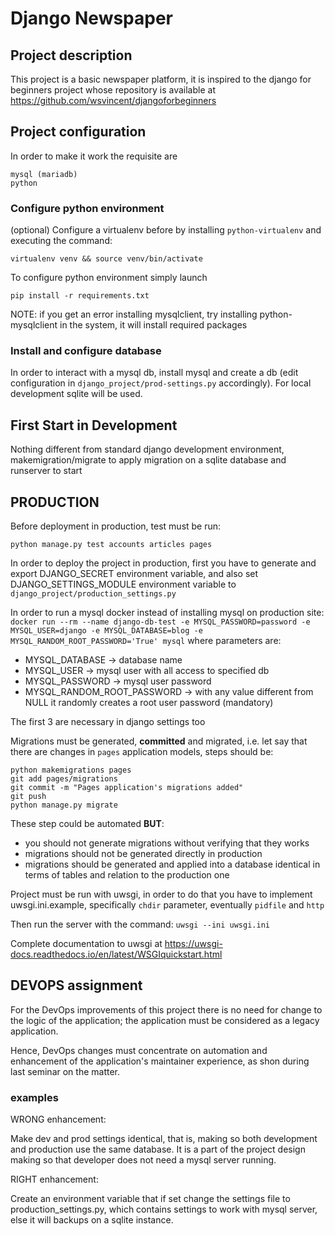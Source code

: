 # Django Newspaper

## Project description

This project is a basic newspaper platform, it is inspired to the django for beginners project whose repository 
is available at https://github.com/wsvincent/djangoforbeginners


## Project configuration

In order to make it work the requisite are
```
mysql (mariadb)
python
```

### Configure python environment

(optional) Configure a virtualenv before by installing `python-virtualenv` and executing the command:
```shell
virtualenv venv && source venv/bin/activate
```

To configure python environment simply launch
```shell
pip install -r requirements.txt
```
NOTE: if you get an error installing mysqlclient, try installing python-mysqlclient in the system, it will install required packages

### Install and configure database
In order to interact with a mysql db, install mysql and create a db (edit configuration in `django_project/prod-settings.py` accordingly). For local development sqlite will be used.


## First Start in Development
Nothing different from standard django development environment, makemigration/migrate to apply migration on a sqlite 
database and runserver to start



## PRODUCTION 

Before deployment in production, test must be run:
```shell
python manage.py test accounts articles pages
```

In order to deploy the project in production, first you have to generate and export DJANGO_SECRET environment variable, and also set DJANGO_SETTINGS_MODULE environment variable to `django_project/production_settings.py`

In order to run a mysql docker instead of installing mysql on production site:
`docker run --rm --name django-db-test -e MYSQL_PASSWORD=password -e MYSQL_USER=django -e MYSQL_DATABASE=blog -e MYSQL_RANDOM_ROOT_PASSWORD='True' mysql`
where parameters are:
- MYSQL_DATABASE -> database name
- MYSQL_USER -> mysql user with all access to specified db 
- MYSQL_PASSWORD -> mysql user password
- MYSQL_RANDOM_ROOT_PASSWORD -> with any value different from NULL it randomly creates a root user password (mandatory)

The first 3 are necessary in django settings too

Migrations must be generated, **committed** and migrated, i.e. let say that there are changes in `pages` application models, steps should be:
```shell
python makemigrations pages
git add pages/migrations
git commit -m "Pages application's migrations added"
git push
python manage.py migrate
```
These step could be automated **BUT**:
- you should not generate migrations without verifying that they works
- migrations should not be generated directly in production
- migrations should be generated and applied into a database identical in terms of tables and relation to the production one


Project must be run with uwsgi, in order to do that you have to implement uwsgi.ini.example, specifically `chdir` parameter, eventually `pidfile` and `http`

Then run the server with the command:
`uwsgi --ini uwsgi.ini`

Complete documentation to uwsgi at https://uwsgi-docs.readthedocs.io/en/latest/WSGIquickstart.html


## DEVOPS assignment

For the DevOps improvements of this project there is no need for change to the logic of the application; the application must be considered as a legacy application.

Hence, DevOps changes must concentrate on automation and enhancement of the application's maintainer experience, as shon during last seminar on the matter.

### examples

WRONG enhancement:

Make dev and prod settings identical, that is, making so both development and production use the same database. It is a part of the project design making so that developer does not need a mysql server running.

RIGHT enhancement:

Create an environment variable that if set change the settings file to production_settings.py, which contains settings to work with mysql server, else it will backups on a sqlite instance.
